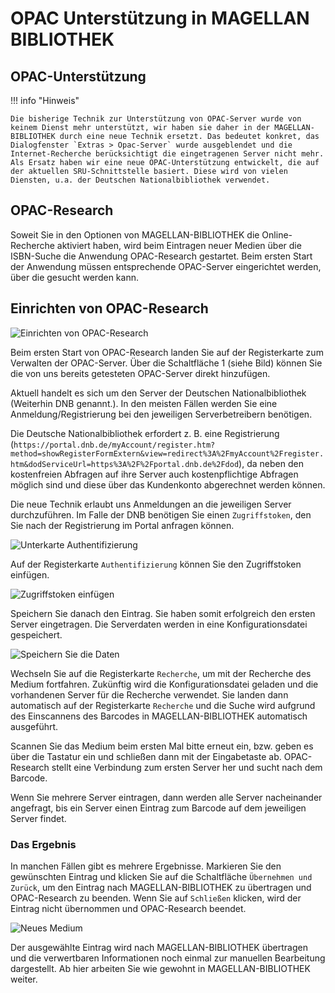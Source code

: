 # OPAC Unterstützung in MAGELLAN BIBLIOTHEK

## OPAC-Unterstützung

!!! info "Hinweis"

    Die bisherige Technik zur Unterstützung von OPAC-Server wurde von keinem Dienst mehr unterstützt, wir haben sie daher in der MAGELLAN-BIBLIOTHEK durch eine neue Technik ersetzt. Das bedeutet konkret, das Dialogfenster `Extras > Opac-Server` wurde ausgeblendet und die Internet-Recherche berücksichtigt die eingetragenen Server nicht mehr. Als Ersatz haben wir eine neue OPAC-Unterstützung entwickelt, die auf der aktuellen SRU-Schnittstelle basiert. Diese wird von vielen Diensten, u.a. der Deutschen Nationalbibliothek verwendet. 

## OPAC-Research

Soweit Sie in den Optionen von MAGELLAN-BIBLIOTHEK die Online-Recherche aktiviert haben, wird beim Eintragen neuer Medien über die ISBN-Suche die Anwendung OPAC-Research gestartet. Beim ersten Start der Anwendung müssen entsprechende OPAC-Server eingerichtet werden, über die gesucht werden kann.

## Einrichten von OPAC-Research

![Einrichten von OPAC-Research](/assets/images/bibliothek/opac.png)

Beim ersten Start von OPAC-Research landen Sie auf der Registerkarte zum Verwalten der OPAC-Server. Über die Schaltfläche 1 (siehe Bild) können Sie die von uns bereits getesteten OPAC-Server direkt hinzufügen.

Aktuell handelt es sich um den Server der Deutschen Nationalbibliothek (Weiterhin DNB genannt.). In den meisten Fällen werden Sie eine Anmeldung/Registrierung bei den jeweiligen Serverbetreibern benötigen.

Die Deutsche Nationalbibliothek erfordert z. B. eine Registrierung (```https://portal.dnb.de/myAccount/register.htm?method=showRegisterFormExtern&view=redirect%3A%2FmyAccount%2Fregister.htm&dodServiceUrl=https%3A%2F%2Fportal.dnb.de%2Fdod```), da neben den kostenfreien Abfragen auf ihre Server auch kostenpflichtige Abfragen möglich sind und diese über das Kundenkonto abgerechnet werden können.

Die neue Technik erlaubt uns Anmeldungen an die jeweiligen Server durchzuführen. Im Falle der DNB benötigen Sie einen `Zugriffstoken`, den Sie nach der Registrierung im Portal anfragen können.

![Unterkarte Authentifizierung](/assets/images/bibliothek/opac1.png)

Auf der Registerkarte `Authentifizierung` können Sie den Zugriffstoken einfügen.

![Zugriffstoken einfügen](/assets/images/bibliothek/opac2.png)

Speichern Sie danach den Eintrag. Sie haben somit erfolgreich den ersten Server eingetragen. Die Serverdaten werden in eine Konfigurationsdatei gespeichert.

![Speichern Sie die Daten](/assets/images/bibliothek/opac3.png)

Wechseln Sie auf die Registerkarte `Recherche`, um mit der Recherche des Medium fortfahren. Zukünftig wird die Konfigurationsdatei geladen und die vorhandenen Server für die Recherche verwendet. Sie landen dann automatisch auf der Registerkarte `Recherche` und die Suche wird aufgrund des Einscannens des Barcodes in MAGELLAN-BIBLIOTHEK automatisch ausgeführt.

Scannen Sie das Medium beim ersten Mal bitte erneut ein, bzw. geben es über die Tastatur ein und schließen dann mit der Eingabetaste ab. OPAC-Research stellt eine Verbindung zum ersten Server her und sucht nach dem Barcode.

Wenn Sie mehrere Server eintragen, dann werden alle Server nacheinander angefragt, bis ein Server einen Eintrag zum Barcode auf dem jeweiligen Server findet.

### Das Ergebnis

In manchen Fällen gibt es mehrere Ergebnisse. Markieren Sie den gewünschten Eintrag und klicken Sie auf die Schaltfläche `Übernehmen und Zurück`, um den Eintrag nach MAGELLAN-BIBLIOTHEK zu übertragen und OPAC-Research zu beenden. Wenn Sie auf `Schließen` klicken, wird der Eintrag nicht übernommen und OPAC-Research beendet.

![Neues Medium](/assets/images/bibliothek/opac4.png)

Der ausgewählte Eintrag wird nach MAGELLAN-BIBLIOTHEK übertragen und die verwertbaren Informationen noch einmal zur manuellen Bearbeitung dargestellt. Ab hier arbeiten Sie wie gewohnt in MAGELLAN-BIBLIOTHEK weiter.
